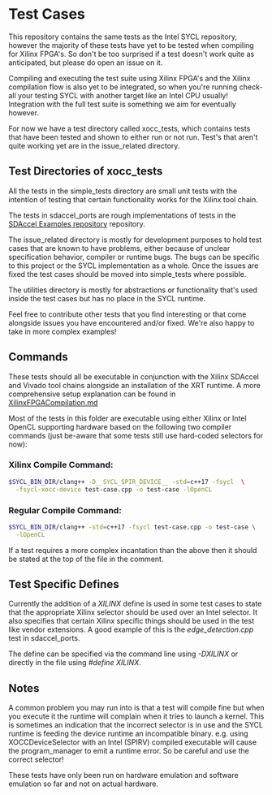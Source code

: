# Test Cases

This repository contains the same tests as the Intel SYCL repository, however
the majority of these tests have yet to be tested when compiling for Xilinx
FPGA's. So don't be too surprised if a test doesn't work quite as anticipated,
but please do open an issue on it.

Compiling and executing the test suite using Xilinx FPGA's and the Xilinx
compilation flow is also yet to be integrated, so when you're running
check-all your testing SYCL with another target like an Intel CPU usually!
Integration with the full test suite is something we aim for eventually however.

For now we have a test directory called xocc_tests, which contains tests that
have been tested and shown to either run or not run. Test's that aren't quite
working yet are in the issue_related directory.

## Test Directories of xocc_tests

All the tests in the simple_tests directory are small unit tests with the
intention of testing that certain functionality works for the Xilinx tool chain.

The tests in sdaccel_ports are rough implementations of tests in the
[SDAccel Examples repository](https://github.com/Xilinx/SDAccel_Examples)
repository.

The issue_related directory is mostly for development purposes to hold test
cases that are known to have problems, either because of unclear specification
behavior, compiler or runtime bugs. The bugs can be specific to this project
or the SYCL implementation as a whole. Once the issues are fixed the test cases
should be moved into simple_tests where possible.

The utilities directory is mostly for abstractions or functionality that's
used inside the test cases but has no place in the SYCL runtime.

Feel free to contribute other tests that you find interesting or that come
alongside issues you have encountered and/or fixed. We're also happy to take
in more complex examples!

## Commands

These tests should all be executable in conjunction with the Xilinx SDAccel and
Vivado tool chains alongside an installation of the XRT runtime. A more
comprehensive setup explanation can be found in
[XilinxFPGACompilation.md](sycl/XilinxFPGACompilation.md)

Most of the tests in this folder are executable using either Xilinx or Intel
OpenCL supporting hardware based on the following two compiler commands (just
be-aware that some tests still use hard-coded selectors for now):

### Xilinx Compile Command:

```bash
$SYCL_BIN_DIR/clang++ -D__SYCL_SPIR_DEVICE__ -std=c++17 -fsycl  \
  -fsycl-xocc-device test-case.cpp -o test-case -lOpenCL
```

### Regular Compile Command:

```bash
$SYCL_BIN_DIR/clang++ -std=c++17 -fsycl test-case.cpp -o test-case \
  -lOpenCL
```

If a test requires a more complex incantation than the above then it should be
stated at the top of the file in the comment.

## Test Specific Defines

Currently the addition of a *XILINX* define is used in some test cases to state
that the appropriate Xilinx selector should be used over an Intel selector. It
also specifies that certain Xilinx specific things should be used in the test
like vendor extensions. A good example of this is the *edge_detection.cpp* test
in sdaccel_ports.

The define can be specified via the command line using *-DXILINX* or directly in
the file using *#define XILINX*.

## Notes

A common problem you may run into is that a test will compile fine but when you
execute it the runtime will complain when it tries to launch a kernel. This is
sometimes an indication that the incorrect selector is in use and the SYCL
runtime is feeding the device runtime an incompatible binary. e.g. using
XOCCDeviceSelector with an Intel (SPIRV) compiled executable will cause the
program_manager to emit a runtime error. So be careful and use the correct
selector!

These tests have only been run on hardware emulation and software emulation so
far and not on actual hardware.
